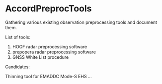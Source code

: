 # AccordPreprocTools
Gathering various existing observation preprocessing tools and document them.

List of tools:
1) HOOF radar preprocessing software
2) prepopera radar preprocessing software
3) GNSS White List procedure


Candidates:

 Thinning tool for EMADDC Mode-S EHS
...
